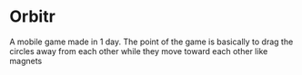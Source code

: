# Orbitr
A mobile game made in 1 day. The point of the game is basically to drag the circles away from each other while they move toward each other like magnets
